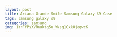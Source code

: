 ```yaml
---
layout: post
title: Ariana Grande Smile Samsung Galaxy S9 Case
tags: samsung galaxy s9
categories: samsung
img: 1brFfPsXVRnuktg5u_Wvsg1Gxk0jegwcK
---
```


